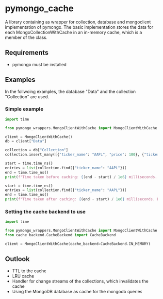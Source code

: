# pymongo_cache
A library containing as wrapper for collection, database and mongoclient implementation of pymongo. 
The basic implementation stores the data for each MongoCollectionWithCache in an in-memory cache, which 
is a member of the class.

## Requirements
- pymongo must be installed

## Examples
In the follwoing examples, the database "Data" and the collection "Collection" are used.
### Simple example
```python
import time

from pymongo_wrappers.MongoClientWithCache import MongoClientWithCache

client = MongoClientWithCache()
db = client["Data"]

collection = db["Collection"]
collection.insert_many([{"ticker_name": "AAPL", "price": 100}, {"ticker_name": "AAPL", "price": 200}])

start = time.time_ns()
entries = list(collection.find({"ticker_name": "AAPL"}))
end = time.time_ns()
print(f"Time taken before caching: {(end - start) / 1e6} milliseconds. Entries: {len(entries)}")

start = time.time_ns()
entries = list(collection.find({"ticker_name": "AAPL"}))
end = time.time_ns()
print(f"Time taken after caching: {(end - start) / 1e6} milliseconds. Entries: {len(entries)}")
```
### Setting the cache backend to use

```python
import time

from pymongo_wrappers.MongoClientWithCache import MongoClientWithCache
from cache_backend.CacheBackend import CacheBackend

client = MongoClientWithCache(cache_backend=CacheBackend.IN_MEMORY)

```


## Outlook
- TTL to the cache
- LRU cache
- Handler for change streams of the collections, which invalidates the cache
- Using the MongoDB database as cache for the mongodb queries
